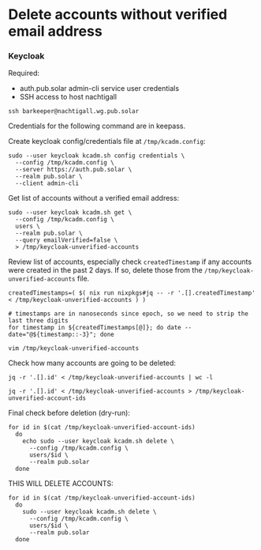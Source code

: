# Delete accounts without verified email address

### Keycloak

Required:

- auth.pub.solar admin-cli service user credentials
- SSH access to host nachtigall

```
ssh barkeeper@nachtigall.wg.pub.solar
```

Credentials for the following command are in keepass.

Create keycloak config/credentials file at `/tmp/kcadm.config`:

```
sudo --user keycloak kcadm.sh config credentials \
  --config /tmp/kcadm.config \
  --server https://auth.pub.solar \
  --realm pub.solar \
  --client admin-cli
```

Get list of accounts without a verified email address:

```
sudo --user keycloak kcadm.sh get \
  --config /tmp/kcadm.config \
  users \
  --realm pub.solar \
  --query emailVerified=false \
  > /tmp/keycloak-unverified-accounts
```

Review list of accounts, especially check `createdTimestamp` if any accounts
were created in the past 2 days. If so, delete those from the
`/tmp/keycloak-unverified-accounts` file.

```
createdTimestamps=( $( nix run nixpkgs#jq -- -r '.[].createdTimestamp' < /tmp/keycloak-unverified-accounts ) )

# timestamps are in nanoseconds since epoch, so we need to strip the last three digits
for timestamp in ${createdTimestamps[@]}; do date --date="@${timestamp::-3}"; done

vim /tmp/keycloak-unverified-accounts
```

Check how many accounts are going to be deleted:

```
jq -r '.[].id' < /tmp/keycloak-unverified-accounts | wc -l
```

```
jq -r '.[].id' < /tmp/keycloak-unverified-accounts > /tmp/keycloak-unverified-account-ids
```

Final check before deletion (dry-run):

```
for id in $(cat /tmp/keycloak-unverified-account-ids)
  do
    echo sudo --user keycloak kcadm.sh delete \
      --config /tmp/kcadm.config \
      users/$id \
      --realm pub.solar
  done
```

THIS WILL DELETE ACCOUNTS:

```
for id in $(cat /tmp/keycloak-unverified-account-ids)
  do
    sudo --user keycloak kcadm.sh delete \
      --config /tmp/kcadm.config \
      users/$id \
      --realm pub.solar
  done
```
